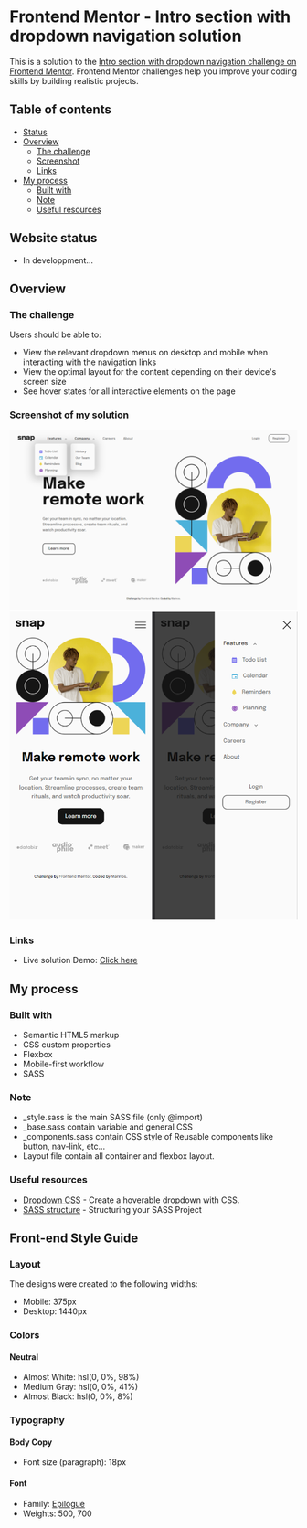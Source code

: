 # Frontend Mentor - Intro section with dropdown navigation solution

This is a solution to the [Intro section with dropdown navigation challenge on Frontend Mentor](https://www.frontendmentor.io/challenges/intro-section-with-dropdown-navigation-ryaPetHE5). Frontend Mentor challenges help you improve your coding skills by building realistic projects. 

## Table of contents

- [Status](#website-status)
- [Overview](#overview)
  - [The challenge](#the-challenge)
  - [Screenshot](#screenshot-of-my-solution)
  - [Links](#links)
- [My process](#my-process)
  - [Built with](#built-with)
  - [Note](#note)
  - [Useful resources](#useful-resources)

## Website status

- In developpment...

## Overview

### The challenge

Users should be able to:

- View the relevant dropdown menus on desktop and mobile when interacting with the navigation links
- View the optimal layout for the content depending on their device's screen size
- See hover states for all interactive elements on the page

### Screenshot of my solution

![1440*900](./screenshots/desktop-activate.png)
![Iphone XR resolution](./screenshots/mobile.png)


### Links

- Live solution Demo: [Click here](https://marinvcq.github.io/intro-section-with-dropdown-navigation/)

## My process

### Built with

- Semantic HTML5 markup
- CSS custom properties
- Flexbox
- Mobile-first workflow
- SASS

### Note

- _style.sass is the main SASS file (only @import)
- _base.sass contain variable and general CSS
- _components.sass contain CSS style of Reusable components like button, nav-link, etc...
- Layout file contain all container and flexbox layout.


### Useful resources

- [Dropdown CSS](https://www.w3schools.com/css/css_dropdowns.asp) - Create a hoverable dropdown with CSS.
- [SASS structure](https://itnext.io/structuring-your-sass-projects-c8d41fa55ed4) - Structuring your SASS Project

## Front-end Style Guide

### Layout

The designs were created to the following widths:

- Mobile: 375px
- Desktop: 1440px

### Colors

#### Neutral

- Almost White: hsl(0, 0%, 98%)
- Medium Gray: hsl(0, 0%, 41%)
- Almost Black: hsl(0, 0%, 8%)

### Typography

#### Body Copy

- Font size (paragraph): 18px

#### Font

- Family: [Epilogue](https://fonts.google.com/specimen/Epilogue)
- Weights: 500, 700
